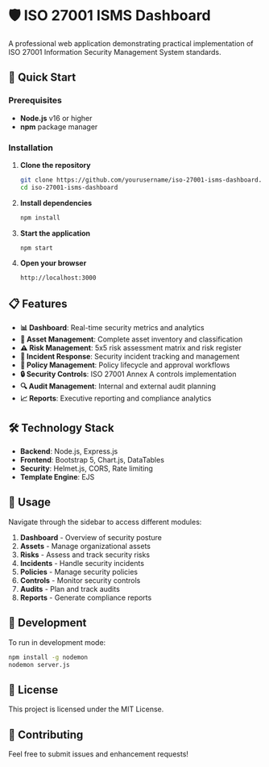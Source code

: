 # 🛡️ ISO 27001 ISMS Dashboard

A professional web application demonstrating practical implementation of ISO 27001 Information Security Management System standards.

## 🚀 Quick Start

### Prerequisites
- **Node.js** v16 or higher
- **npm** package manager

### Installation

1. **Clone the repository**
   ```bash
   git clone https://github.com/yourusername/iso-27001-isms-dashboard.git
   cd iso-27001-isms-dashboard
   ```

2. **Install dependencies**
   ```bash
   npm install
   ```

3. **Start the application**
   ```bash
   npm start
   ```

4. **Open your browser**
   ```
   http://localhost:3000
   ```

## 📋 Features

- **📊 Dashboard**: Real-time security metrics and analytics
- **🏢 Asset Management**: Complete asset inventory and classification
- **⚠️ Risk Management**: 5x5 risk assessment matrix and risk register
- **🚨 Incident Response**: Security incident tracking and management
- **📑 Policy Management**: Policy lifecycle and approval workflows
- **🔒 Security Controls**: ISO 27001 Annex A controls implementation
- **🔍 Audit Management**: Internal and external audit planning
- **📈 Reports**: Executive reporting and compliance analytics

## 🛠️ Technology Stack

- **Backend**: Node.js, Express.js
- **Frontend**: Bootstrap 5, Chart.js, DataTables
- **Security**: Helmet.js, CORS, Rate limiting
- **Template Engine**: EJS

## 🎯 Usage

Navigate through the sidebar to access different modules:

1. **Dashboard** - Overview of security posture
2. **Assets** - Manage organizational assets
3. **Risks** - Assess and track security risks
4. **Incidents** - Handle security incidents
5. **Policies** - Manage security policies
6. **Controls** - Monitor security controls
7. **Audits** - Plan and track audits
8. **Reports** - Generate compliance reports

## 🔧 Development

To run in development mode:
```bash
npm install -g nodemon
nodemon server.js
```

## 📄 License

This project is licensed under the MIT License.

## 🤝 Contributing

Feel free to submit issues and enhancement requests!
